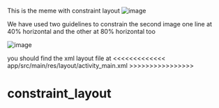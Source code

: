This is the meme with constraint layout 
![image](https://github.com/1556245/constraint_layout/assets/111219555/fcdb7099-cad4-4b6b-ad07-6f0213de2af7)

We have used two guidelines to constrain the second image one line at 40% horizontal and the other at 80% horizontal too

![image](https://github.com/1556245/constraint_layout/assets/111219555/9279fce6-afcc-4291-9c6b-c535e6192b34)


you should find the xml layout file at <<<<<<<<<<<<<   app/src/main/res/layout/activity_main.xml    >>>>>>>>>>>>>>>>

# constraint_layout
